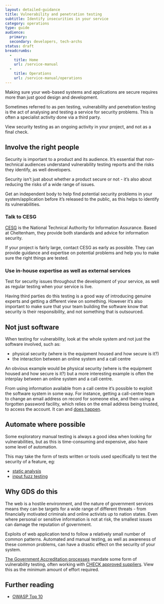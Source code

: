 ```yaml
---
layout: detailed-guidance
title: Vulnerability and penetration testing
subtitle: Identify insecurities in your service
category: operations
type: guide
audience:
  primary:
  secondary: developers, tech-archs
status: draft
breadcrumbs:
  -
    title: Home
    url: /service-manual
  -
    title: Operations
    url: /service-manual/operations
---
```


Making sure your web-based systems and applications are secure requires more than just good design and development.

Sometimes referred to as pen testing, vulnerability and penetration testing is the act of analysing and testing a service for security problems. This is often a specialist activity done via a third party.

View security testing as an ongoing activity in your project, and not as a final check.

## Involve the right people

Security is important to a product and its audience. It’s essential
that non-technical audiences understand vulnerability testing reports
and the risks they identify, as well developers.

Security isn’t just about whether a product secure or not - it’s also about reducing the risks of a wide range of issues.

Get an independent body to help find potential security problems in your system/application before it’s released to the public, as this helps to identify its vulnerabilities.

### Talk to CESG

[CESG](https://www.cesg.gov.uk/) is the National Technical Authority for Information Assurance. Based at Cheltenham, they provide both standards and advice for information security.

If your project is fairly large, contact CESG as early as possible. They can provide guidance and expertise on potential problems and help you to make sure the right things are tested.

### Use in-house expertise as well as external services

Test for security issues throughout the development of your service, as well as regular testing when your service is live. 

Having third parties do this testing is a good way of introducing genuine experts and getting a different view on something. However it’s also important to make sure that your team building the software know that security is their responsibility, and not something that is outsourced.

## Not just software

When testing for vulnerability, look at the whole system and not just the software involved, such as:

* physical security (where is the equipment housed and how secure is it?)
* the interaction between an online system and a call centre

An obvious example would be physical security (where is the equipment housed
and how secure is it?) but a more interesting example is often the interplay
between an online system and a call centre.

From using information available from a call centre it’s possible to exploit the software system in some way. For instance, getting a call-centre team to change an email address on record for someone else, and then using a forgotten password facility, which relies on the email address being trusted, to access the account. It can and [does happen](http://www.emptyage.com/post/28679875595/yes-i-was-hacked-hard-here).

## Automate where possible

Some exploratory manual testing is always a good idea when looking for vulnerabilities, but as this is time-consuming and expensive, also have some level of automation.

This may take the form of tests written or tools used specifically to test the security of a feature, eg:

* [static analysis](http://en.wikipedia.org/wiki/Static_program_analysis)
* [input fuzz testing](http://en.wikipedia.org/wiki/Fuzz_testing)

## Why GDS do this

The web is a hostile environment, and the nature of government services means they can be targets for a wide range of different threats - from financially motivated criminals and online activists up to nation states. Even where personal or sensitive information is not at risk, the smallest issues can damage the reputation of government.

Exploits of web application tend to follow a relatively small number of common patterns. Automated and manual testing, as well as awareness of these common problems, can have a drastic effect on the security of your system.

[The Government Accreditation processes](https://www.cesg.gov.uk/policyguidance/PGA/Pages/index.aspx) mandate some form of vulnerability testing, often working with [CHECK approved suppliers](https://www.cesg.gov.uk/finda/Pages/CHECKSearch.aspx). View this as the minimum amount of effort required.

## Further reading

* [OWASP Top 10](https://www.owasp.org/index.php/Top_10_2010)
